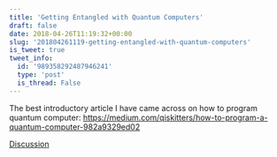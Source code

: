 ```yaml
---
title: 'Getting Entangled with Quantum Computers'
draft: false
date: 2018-04-26T11:19:32+00:00
slug: '201804261119-getting-entangled-with-quantum-computers'
is_tweet: true
tweet_info:
  id: '989358292487946241'
  type: 'post'
  is_thread: False
---
```




The best introductory article I have came across on how to program quantum computer: <https://medium.com/qiskitters/how-to-program-a-quantum-computer-982a9329ed02>

[Discussion](https://x.com/sytelus/status/989358292487946241)
